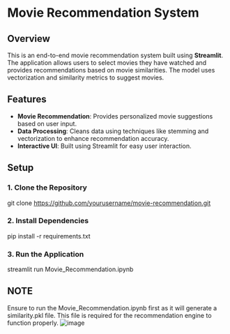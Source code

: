 # Movie Recommendation System

## Overview
This is an end-to-end movie recommendation system built using **Streamlit**. The application allows users to select movies they have watched and provides recommendations based on movie similarities. The model uses vectorization and similarity metrics to suggest movies.

## Features
- **Movie Recommendation**: Provides personalized movie suggestions based on user input.
- **Data Processing**: Cleans data using techniques like stemming and vectorization to enhance recommendation accuracy.
- **Interactive UI**: Built using Streamlit for easy user interaction.

## Setup

### 1. Clone the Repository
git clone https://github.com/yourusername/movie-recommendation.git
### 2. Install Dependencies
pip install -r requirements.txt
### 3. Run the Application
streamlit run Movie_Recommendation.ipynb
## NOTE
Ensure to run the Movie_Recommendation.ipynb first as it will generate a similarity.pkl file. This file is required for the recommendation engine to function properly.
![image](https://github.com/user-attachments/assets/6ff4985f-1050-4dc6-b42c-75d6314d859b)
